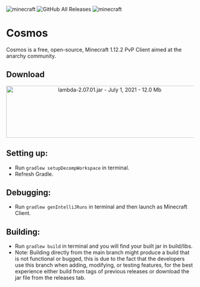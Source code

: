 ![minecraft](https://img.shields.io/badge/Minecraft-1.12.2-blue.svg)
![GitHub All Releases](https://img.shields.io/github/downloads/linustouchtips/cosmos/total?color=purple)
![minecraft](https://img.shields.io/badge/Key--bind-Right--shift-green)

# Cosmos
Cosmos is a free, open-source, Minecraft 1.12.2 PvP Client aimed at the anarchy community.

## Download
<p align="center">
    <a href="https://github.com/linustouchtips/cosmos/releases/download/1.0.0/cosmos-1.0.0.jar"><img alt="lambda-2.07.01.jar - July 1, 2021 - 12.0 Mb" src="https://github.com/Client-assets/cosmos/blob/main/Cosmos%20Download.png" width="540" height="140"></a>
</p>

## Setting up:
- Run `gradlew setupDecompWorkspace` in terminal.
- Refresh Gradle.

## Debugging:
- Run `gradlew genIntelliJRuns` in terminal and then launch as Minecraft Client.

## Building:
- Run `gradlew build` in terminal and you will find your built jar in build/libs.
- Note: Building directly from the main branch might produce a build that is not functional or bugged, this is due to the fact that the developers use this branch when adding, modifying, or testing features, for the best experience either build from tags of previous releases or download the jar file from the releases tab.
